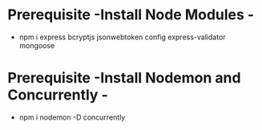# Prerequisite -Install Node Modules - 
- npm i express bcryptjs jsonwebtoken config express-validator mongoose

# Prerequisite -Install Nodemon and Concurrently -
- npm i nodemon -D concurrently 